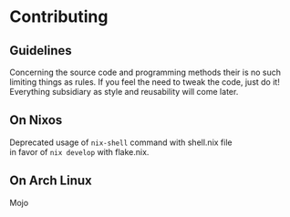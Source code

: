 # Contributing

## Guidelines

Concerning the source code and programming methods their is no such limiting things as rules.
If you feel the need to tweak the code, just do it!
Everything subsidiary as style and reusability will come later.

## On Nixos

Deprecated usage of `nix-shell` command with shell.nix file  
in favor of `nix develop` with flake.nix.

## On Arch Linux

Mojo

